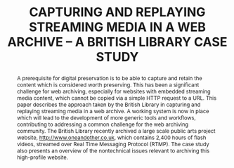 ---
abstract: 'A prerequisite for digital preservation is to be able to capture

  and retain the content which is considered worth preserving.

  This has been a significant challenge for web archiving,

  especially for websites with embedded streaming media

  content, which cannot be copied via a simple HTTP request to

  a URL. This paper describes the approach taken by the British

  Library in capturing and replaying streaming media in a web

  archive. A working system is now in place which will lead to

  the development of more generic tools and workflows,

  contributing to addressing a common challenge for the web

  archiving community. The British Library recently archived a

  large scale public arts project website,

  http://www.oneandother.co.uk, which contains 2,400 hours of

  flash videos, streamed over Real Time Messaging Protocol

  (RTMP). The case study also presents an overview of the nontechnical

  issues relevant to archiving this high-profile website.'
creators:
- Hockx-Yu, Helen
- Johnson, Stephen
- Crawford, Lewis
- Coram, Roger
date: null
document_url: https://services.phaidra.univie.ac.at/api/object/o:185468/download
grand_parent: iPRES
institutions: []
keywords: []
landing_page_url: https://phaidra.univie.ac.at/o:185468
language: eng
layout: publication
license: CC BY-SA 2.0 AT
notes_url: null
parent: iPRES 2010
publication_type: paper
size: 648905
slides_url: null
source_name: iPRES
stream_url: null
title: CAPTURING AND REPLAYING STREAMING MEDIA IN A  WEB ARCHIVE – A BRITISH LIBRARY
  CASE STUDY
year: 2010
---